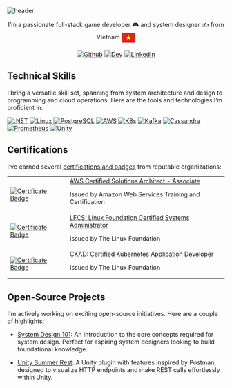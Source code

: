 
![header](https://capsule-render.vercel.app/api?type=waving&color=gradient&height=150&section=header&text=Hi%2C%20I%27m%20Linh%20%F0%9F%91%8B&fontSize=30)

<div align="center">
    
I’m a passionate full-stack game developer 🎮 and system designer ✍️ from Vietnam <img align="center" src="images/flag.svg" alt="Vietnam flag" height="32" width="32" />

[![Github](https://skillicons.dev/icons?i=github)](https://github.com/link1905)
[![Dev](https://skillicons.dev/icons?i=devto)](https://dev.to/link1905)
[![LinkedIn](https://skillicons.dev/icons?i=linkedin)](https://www.linkedin.com/in/link1905)

</div>

## Technical Skills

I bring a versatile skill set, spanning from system architecture and design to programming and cloud operations. Here are the tools and technologies I’m proficient in:

[![.NET](https://skillicons.dev/icons?i=dotnet)](https://dotnet.microsoft.com/)
[![Linux](https://skillicons.dev/icons?i=linux)](https://www.linux.org/)
[![PostgreSQL](https://skillicons.dev/icons?i=postgres)](https://www.postgresql.org/)
[![AWS](https://skillicons.dev/icons?i=aws)](https://aws.amazon.com/)
[![K8s](https://skillicons.dev/icons?i=k8s)](https://kubernetes.io/)
[![Kafka](https://skillicons.dev/icons?i=kafka)](https://kafka.apache.org/)
[![Cassandra](https://skillicons.dev/icons?i=cassandra)](https://cassandra.apache.org/_/index.html)
[![Prometheus](https://skillicons.dev/icons?i=prometheus)](https://prometheus.io/)
[![Unity](https://skillicons.dev/icons?i=unity)](https://unity.com/)

## Certifications

I’ve earned several [certifications and badges](https://www.credly.com/users/link1905) from reputable organizations:

<table>
    <tbody>
        <tr>
            <td>
                <a target="_blank"
                    href="https://www.credly.com/badges/ab27e631-53d2-4908-aa3f-9ba3810f0abc/embedded">
                    <img src="https://images.credly.com/images/0e284c3f-5164-4b21-8660-0d84737941bc/image.png" alt="Certificate Badge" width="100" height="100" >
                </a>
            </td>
            <td>
                <a target="_blank"
                  href="https://aws.amazon.com/certification/certified-solutions-architect-associate/">AWS Certified Solutions Architect - Associate</a>
                <p>Issued by Amazon Web Services Training and Certification</p>
            </td>
        </tr>
        <tr>
            <td>
                <a target="_blank"
                    href="https://www.credly.com/badges/bc12c595-2d9d-4c6d-a4be-e153f336404f/embedded">
                    <img src="https://images.credly.com/images/1e6611ca-8afe-4ecc-ad4d-305fba52ee7e/1_LFCS-600x600.png" alt="Certificate Badge" width="100" height="100" >
                </a>
            </td>
            <td>
                <a target="_blank"
                  href="https://training.linuxfoundation.org/certification/linux-foundation-certified-sysadmin-lfcs/">LFCS: Linux Foundation Certified Systems Administrator</a>
                <p>Issued by The Linux Foundation</p>
            </td>
        </tr>
        <tr>
            <td>
                <a target="_blank"
                    href="https://www.credly.com/badges/2cc4bc50-a829-4d53-a695-986dbc42581a/embedded">
                    <img src="https://images.credly.com/images/cc8adc83-1dc6-4d57-8e20-22171247e052/blob" alt="Certificate Badge" width="100" height="100" >
                </a>
            </td>
            <td>
                <a target="_blank"
                  href="https://training.linuxfoundation.org/certification/certified-kubernetes-application-developer-ckad/">CKAD: Certified Kubernetes Application Developer</a>
                <p>Issued by The Linux Foundation</p>
            </td>
        </tr>
    </tbody>
</table>

## Open-Source Projects

I'm actively working on exciting open-source initiatives. Here are a couple of highlights:

- [System Design 101](https://github.com/link1905/system-design-101): An introduction to the core concepts required for system design.
Perfect for aspiring system designers looking to build foundational knowledge.

- [Unity Summer Rest](https://github.com/link1905/Unity-SummerRest): A Unity plugin with features inspired by Postman,
designed to visualize HTTP endpoints and make REST calls effortlessly within Unity.

